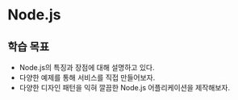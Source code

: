 Node.js
=============
학습 목표
-----------------
- Node.js의 특징과 장점에 대해 설명하고 있다.
- 다양한 예제를 통해 서비스를 직접 만들어보자.
- 다양한 디자인 패턴을 익혀 깔끔한 Node.js 어플리케이션을 제작해보자.
